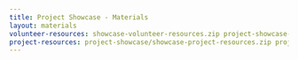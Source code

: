 ```yaml
---
title: Project Showcase - Materials
layout: materials
volunteer-resources: showcase-volunteer-resources.zip project-showcase-finished/index.html style.css 
project-resources: project-showcase/showcase-project-resources.zip project-showcase/index.html template/template.html template/style.css
---
```

